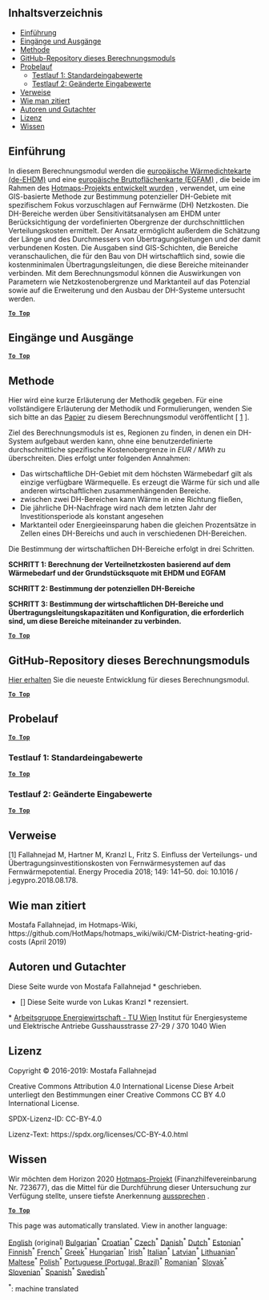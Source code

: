 <h2> Inhaltsverzeichnis </h2><ul><li> <a href="#introduction">Einführung</a> </li><li> <a href="#inputs-and-outputs">Eingänge und Ausgänge</a> </li><li> <a href="#method">Methode</a> </li><li> <a href="#GitHub-Repository-of-this-calculation-module">GitHub-Repository dieses Berechnungsmoduls</a> </li><li> <a href="#sample-run">Probelauf</a> <ul><li> <a href="#test-run-1-default-input-values">Testlauf 1: Standardeingabewerte</a> </li><li> <a href="#test-run-2-modified-input-values">Testlauf 2: Geänderte Eingabewerte</a> </li></ul></li><li> <a href="#references">Verweise</a> </li><li> <a href="#how-to-cite">Wie man zitiert</a> </li><li> <a href="#authors-and-reviewers">Autoren und Gutachter</a> </li><li> <a href="#license">Lizenz</a> </li><li> <a href="#acknowledgement">Wissen</a> </li></ul><h2> Einführung </h2><p> In diesem Berechnungsmodul werden die <a href="https://gitlab.com/hotmaps/heat/heat_tot_curr_density">europäische Wärmedichtekarte (de-EHDM)</a> und eine <a href="https://gitlab.com/hotmaps/gfa_tot_curr_density">europäische Bruttoflächenkarte (EGFAM)</a> , die beide im Rahmen des <a href="https://www.hotmaps-project.eu/">Hotmaps-Projekts entwickelt wurden</a> , verwendet, um eine GIS-basierte Methode zur Bestimmung potenzieller DH-Gebiete mit spezifischem Fokus vorzuschlagen auf Fernwärme (DH) Netzkosten. Die DH-Bereiche werden über Sensitivitätsanalysen am EHDM unter Berücksichtigung der vordefinierten Obergrenze der durchschnittlichen Verteilungskosten ermittelt. Der Ansatz ermöglicht außerdem die Schätzung der Länge und des Durchmessers von Übertragungsleitungen und der damit verbundenen Kosten. Die Ausgaben sind GIS-Schichten, die Bereiche veranschaulichen, die für den Bau von DH wirtschaftlich sind, sowie die kostenminimalen Übertragungsleitungen, die diese Bereiche miteinander verbinden. Mit dem Berechnungsmodul können die Auswirkungen von Parametern wie Netzkostenobergrenze und Marktanteil auf das Potenzial sowie auf die Erweiterung und den Ausbau der DH-Systeme untersucht werden. </p><p><ins> <code><strong><a href="#table-of-contents">To Top</a></strong></code> </ins> </p><h2> Eingänge und Ausgänge </h2><p><ins> <code><strong><a href="#table-of-contents">To Top</a></strong></code> </ins> </p><h2> Methode </h2><p> Hier wird eine kurze Erläuterung der Methodik gegeben. Für eine vollständigere Erläuterung der Methodik und Formulierungen, wenden Sie sich bitte an das <a href="https://www.sciencedirect.com/science/article/pii/S1876610218304740">Papier</a> zu diesem Berechnungsmodul veröffentlicht [ <a href="#References">1</a> ]. </p><p> Ziel des Berechnungsmoduls ist es, Regionen zu finden, in denen ein DH-System aufgebaut werden kann, ohne eine benutzerdefinierte durchschnittliche spezifische Kostenobergrenze in <em><em>EUR / MWh</em></em> zu überschreiten. Dies erfolgt unter folgenden Annahmen: </p><ul><li> Das wirtschaftliche DH-Gebiet mit dem höchsten Wärmebedarf gilt als einzige verfügbare Wärmequelle. Es erzeugt die Wärme für sich und alle anderen wirtschaftlichen zusammenhängenden Bereiche. </li><li> zwischen zwei DH-Bereichen kann Wärme in eine Richtung fließen, </li><li> Die jährliche DH-Nachfrage wird nach dem letzten Jahr der Investitionsperiode als konstant angesehen </li><li> Marktanteil oder Energieeinsparung haben die gleichen Prozentsätze in Zellen eines DH-Bereichs und auch in verschiedenen DH-Bereichen. </li></ul><p> Die Bestimmung der wirtschaftlichen DH-Bereiche erfolgt in drei Schritten. </p><p> <strong>SCHRITT 1: Berechnung der Verteilnetzkosten basierend auf dem Wärmebedarf und der Grundstücksquote mit EHDM und EGFAM</strong> </p><p> <strong>SCHRITT 2: Bestimmung der potenziellen DH-Bereiche</strong> </p><p> <strong>SCHRITT 3: Bestimmung der wirtschaftlichen DH-Bereiche und Übertragungsleitungskapazitäten und Konfiguration, die erforderlich sind, um diese Bereiche miteinander zu verbinden.</strong> </p><p><ins> <code><strong><a href="#table-of-contents">To Top</a></strong></code> </ins> </p><h2> GitHub-Repository dieses Berechnungsmoduls </h2><p> <a href="https://github.com/HotMaps/dh_economic_assessment/tree/develop">Hier erhalten</a> Sie die neueste Entwicklung für dieses Berechnungsmodul. </p><p><ins> <code><strong><a href="#table-of-contents">To Top</a></strong></code> </ins> </p><h2> Probelauf </h2><p><ins> <code><strong><a href="#table-of-contents">To Top</a></strong></code> </ins> </p><h3> Testlauf 1: Standardeingabewerte </h3><p><ins> <code><strong><a href="#table-of-contents">To Top</a></strong></code> </ins> </p><h3> Testlauf 2: Geänderte Eingabewerte </h3><p><ins> <code><strong><a href="#table-of-contents">To Top</a></strong></code> </ins> </p><h2> Verweise </h2><p> [1] Fallahnejad M, Hartner M, Kranzl L, Fritz S. Einfluss der Verteilungs- und Übertragungsinvestitionskosten von Fernwärmesystemen auf das Fernwärmepotential. Energy Procedia 2018; 149: 141–50. doi: 10.1016 / j.egypro.2018.08.178. </p><h2> Wie man zitiert </h2><p> Mostafa Fallahnejad, im Hotmaps-Wiki, https://github.com/HotMaps/hotmaps_wiki/wiki/CM-District-heating-grid-costs (April 2019) </p><h2> Autoren und Gutachter </h2><p> Diese Seite wurde von Mostafa Fallahnejad * geschrieben. </p><ul><li> [] Diese Seite wurde von Lukas Kranzl * rezensiert. </li></ul><p> * <a href="https://eeg.tuwien.ac.at/">Arbeitsgruppe Energiewirtschaft - TU Wien</a> Institut für Energiesysteme und Elektrische Antriebe Gusshausstrasse 27-29 / 370 1040 Wien </p><h2> Lizenz </h2><p> Copyright © 2016-2019: Mostafa Fallahnejad </p><p> Creative Commons Attribution 4.0 International License Diese Arbeit unterliegt den Bestimmungen einer Creative Commons CC BY 4.0 International License. </p><p> SPDX-Lizenz-ID: CC-BY-4.0 </p><p> Lizenz-Text: https://spdx.org/licenses/CC-BY-4.0.html </p><h2> Wissen </h2><p> Wir möchten dem Horizon 2020 <a href="https://www.hotmaps-project.eu">Hotmaps-Projekt</a> (Finanzhilfevereinbarung Nr. 723677), das die Mittel für die Durchführung dieser Untersuchung zur Verfügung stellte, unsere tiefste Anerkennung <a href="https://www.hotmaps-project.eu">aussprechen</a> . </p><p><ins> <code><strong><a href="#table-of-contents">To Top</a></strong></code> </ins> </p>

This page was automatically translated. View in another language:

[English](en-CM-District-heating-potential-economic-assessment) (original) [Bulgarian](bg-CM-District-heating-potential-economic-assessment)<sup>\*</sup> [Croatian](hr-CM-District-heating-potential-economic-assessment)<sup>\*</sup> [Czech](cs-CM-District-heating-potential-economic-assessment)<sup>\*</sup> [Danish](da-CM-District-heating-potential-economic-assessment)<sup>\*</sup> [Dutch](nl-CM-District-heating-potential-economic-assessment)<sup>\*</sup> [Estonian](et-CM-District-heating-potential-economic-assessment)<sup>\*</sup> [Finnish](fi-CM-District-heating-potential-economic-assessment)<sup>\*</sup> [French](fr-CM-District-heating-potential-economic-assessment)<sup>\*</sup>  [Greek](el-CM-District-heating-potential-economic-assessment)<sup>\*</sup> [Hungarian](hu-CM-District-heating-potential-economic-assessment)<sup>\*</sup> [Irish](ga-CM-District-heating-potential-economic-assessment)<sup>\*</sup> [Italian](it-CM-District-heating-potential-economic-assessment)<sup>\*</sup> [Latvian](lv-CM-District-heating-potential-economic-assessment)<sup>\*</sup> [Lithuanian](lt-CM-District-heating-potential-economic-assessment)<sup>\*</sup> [Maltese](mt-CM-District-heating-potential-economic-assessment)<sup>\*</sup> [Polish](pl-CM-District-heating-potential-economic-assessment)<sup>\*</sup> [Portuguese (Portugal, Brazil)](pt-CM-District-heating-potential-economic-assessment)<sup>\*</sup> [Romanian](ro-CM-District-heating-potential-economic-assessment)<sup>\*</sup> [Slovak](sk-CM-District-heating-potential-economic-assessment)<sup>\*</sup> [Slovenian](sl-CM-District-heating-potential-economic-assessment)<sup>\*</sup> [Spanish](es-CM-District-heating-potential-economic-assessment)<sup>\*</sup> [Swedish](sv-CM-District-heating-potential-economic-assessment)<sup>\*</sup> 

<sup>\*</sup>: machine translated
